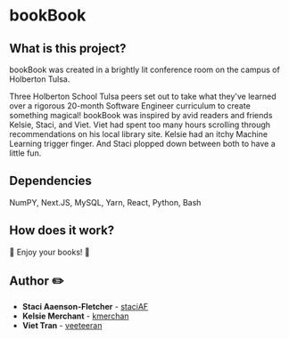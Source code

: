 # bookBook

## What is this project?
bookBook was created in a brightly lit conference room on the campus of Holberton Tulsa.

Three Holberton School Tulsa peers set out to take what they've learned over a rigorous 20-month Software Engineer curriculum to create something magical! bookBook was inspired by avid readers and friends Kelsie, Staci, and Viet. Viet had spent too many hours scrolling through recommendations on his local library site. Kelsie had an itchy Machine Learning trigger finger. And Staci plopped down between both to have a little fun.

## Dependencies
NumPY, Next.JS, MySQL, Yarn, React, Python, Bash

## How does it work?


📖 Enjoy your books! 📖

## Author ✏️
* **Staci Aaenson-Fletcher** - [staciAF](https://github.com/StaciAF)
* **Kelsie Merchant** - [kmerchan](https://github.com/kmerchan)
* **Viet Tran** - [veeteeran](https://github.com/veeteeran)

